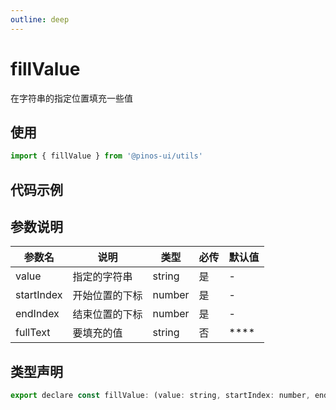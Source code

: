 ```yaml
---
outline: deep
---
```


# fillValue

在字符串的指定位置填充一些值

## 使用

```js
import { fillValue } from '@pinos-ui/utils'
```

## 代码示例

<demo src="./demos/fill-value.vue" ></demo>

## 参数说明

| 参数名    | 说明   | 类型   | 必传   | 默认值  |
| ---- | ---- | ------ |  ------- |  ------- |
| value | 指定的字符串 |  string |  是 |  -  |
| startIndex | 开始位置的下标 | number |  是 |  - |
| endIndex | 结束位置的下标 | number |  是 |  - |
| fullText | 要填充的值 | string |  否 |  **** |

## 类型声明

```js
export declare const fillValue: (value: string, startIndex: number, endIndex: number, fullText?: string) => string
```
